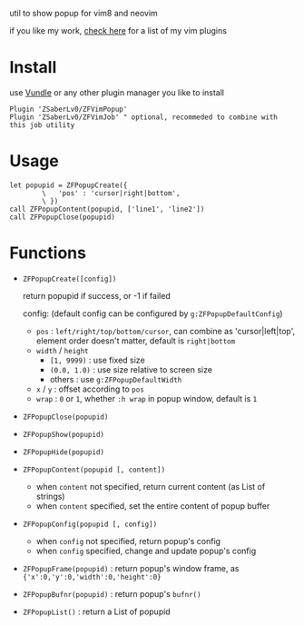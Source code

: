 
util to show popup for vim8 and neovim

if you like my work, [check here](https://github.com/ZSaberLv0?utf8=%E2%9C%93&tab=repositories&q=ZFVim) for a list of my vim plugins


# Install

use [Vundle](https://github.com/VundleVim/Vundle.vim) or any other plugin manager you like to install

```
Plugin 'ZSaberLv0/ZFVimPopup'
Plugin 'ZSaberLv0/ZFVimJob' " optional, recommeded to combine with this job utility
```

# Usage

```
let popupid = ZFPopupCreate({
        \   'pos' : 'cursor|right|bottom',
        \ })
call ZFPopupContent(popupid, ['line1', 'line2'])
call ZFPopupClose(popupid)
```

# Functions

* `ZFPopupCreate([config])`

    return popupid if success, or -1 if failed

    config: (default config can be configured by `g:ZFPopupDefaultConfig`)

    * `pos` : `left/right/top/bottom/cursor`,
        can combine as 'cursor|left|top',
        element order doesn't matter,
        default is `right|bottom`
    * `width` / `height`
        * `[1, 9999)` : use fixed size
        * `(0.0, 1.0)` : use size relative to screen size
        * others : use `g:ZFPopupDefaultWidth`
    * `x` / `y` : offset according to `pos`
    * `wrap` : `0` or `1`, whether `:h wrap` in popup window,
        default is `1`

* `ZFPopupClose(popupid)`
* `ZFPopupShow(popupid)`
* `ZFPopupHide(popupid)`
* `ZFPopupContent(popupid [, content])`
    * when `content` not specified, return current content (as List of strings)
    * when `content` specified, set the entire content of popup buffer
* `ZFPopupConfig(popupid [, config])`
    * when `config` not specified, return popup's config
    * when `config` specified, change and update popup's config
* `ZFPopupFrame(popupid)` : return popup's window frame, as `{'x':0,'y':0,'width':0,'height':0}`
* `ZFPopupBufnr(popupid)` : return popup's `bufnr()`
* `ZFPopupList()` : return a List of popupid

